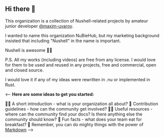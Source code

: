 ## Hi there 👋

This organization is a collection of Nushell-related projects by amateur junior developer [@maxim-uvarov](https://github.com/maxim-uvarov).

I wanted to name this organization NuBieHub, but my marketing background insisted that including "Nushell" in the name is important.

Nushell is awesome 🤘🚀

P.S. All my works (including videos) are free from any license. I would love for them to be used and reused in any projects, free and commercial, open and closed source.

I would love it if any of my ideas were rewritten in .nu or implemented in Rust.

<--
**Here are some ideas to get you started:**

🙋‍♀️ A short introduction - what is your organization all about?
🌈 Contribution guidelines - how can the community get involved?
👩‍💻 Useful resources - where can the community find your docs? Is there anything else the community should know?
🍿 Fun facts - what does your team eat for breakfast?
🧙 Remember, you can do mighty things with the power of [Markdown](https://docs.github.com/github/writing-on-github/getting-started-with-writing-and-formatting-on-github/basic-writing-and-formatting-syntax)
-->

